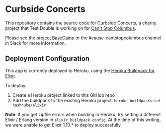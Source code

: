 # Curbside Concerts

This repository contains the source code for Curbside Concerts, a charity project that Test Double is working on for [Can't Stop Columbus](https://cantstopcolumbus.web.app/).

Please see the [project BaseCamp](https://3.basecamp.com/4445163/projects/16536595) or the #cause-cantstopcolumbus channel in Slack for more information.

## Deployment Configuration

This app is currently deployed to Heroku, using the [Heroku Buildpack for Elixir](https://github.com/HashNuke/heroku-buildpack-elixir).

To deploy:

1. Create a Heroku project linked to this GitHub repo
2. Add the buildpack to the existing Heroku project: `heroku buildpacks:set hashnuke/elixir`

**Note**: If you get zipfile errors when building in Heroku, try setting a different Elixir / Erlang version in `elixir_buildpack.config`. At the time of this writing, we were unable to get Elixir 1.10.* to deploy successfully.